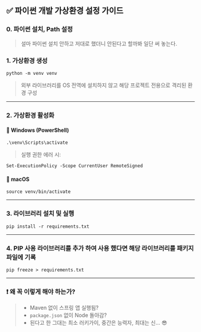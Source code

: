 
## ✅ 파이썬 개발 가상환경 설정 가이드



### 0. 파이썬 설치, Path 설정

> 설마 파이썬 설치 안하고 저대로 했더니 안된다고 할까봐 일단 써 놓는다.



### 1. 가상환경 생성

```
python -m venv venv
```

> 외부 라이브러리를 OS 전역에 설치하지 않고  해당 프로젝트 전용으로 격리된 환경 구성

---



### 2. 가상환경 활성화

#### 🔹 Windows (PowerShell)

```
.\venv\Scripts\activate
```



> 실행 권한 에러 시:

```
Set-ExecutionPolicy -Scope CurrentUser RemoteSigned
```



#### 🔹 macOS

```
source venv/bin/activate
```

---



### 3. 라이브러리 설치 및 실행

```
pip install -r requirements.txt
```

---



### 4. PIP 사용 라이브러리를 추가 하여 사용 했다면 해당 라이브러리를 패키지 파일에 기록 

```
pip freeze > requirements.txt
```

---



### ❗ 왜 꼭 이렇게 해야 하는가?

> - Maven 없이 스프링 앱 실행됨?  
> - `package.json` 없이 Node 돌아감?  
> - 된다고 한  그대는  최소 러키가이, 중간은 능력자, 최대는 신... 😎
